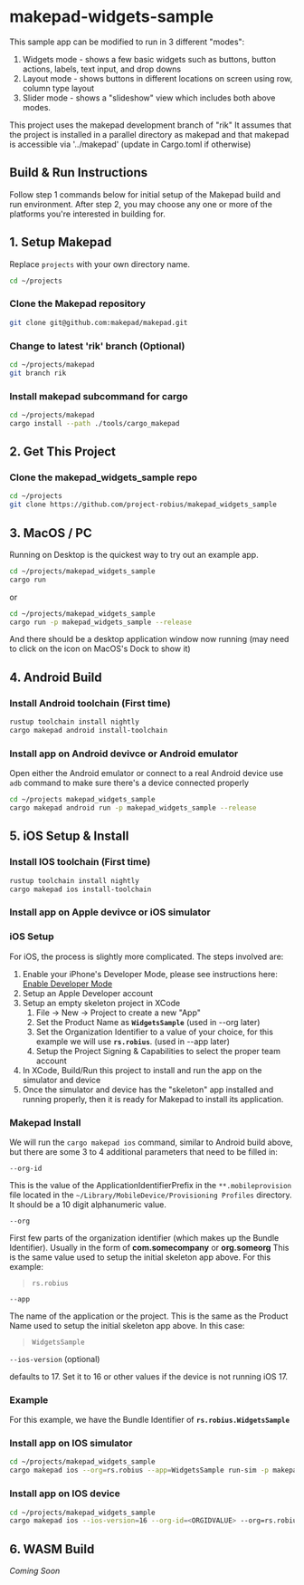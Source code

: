 # makepad-widgets-sample

This sample app can be modified to run in 3 different "modes":

1. Widgets mode - shows a few basic widgets such as buttons, button actions, labels, text input, and drop downs
1. Layout mode - shows buttons in different locations on screen using row, column type layout
1. Slider mode - shows a "slideshow" view which includes both above modes.

This project uses the makepad development branch of "rik"
It assumes that the project is installed in a parallel directory as makepad and that makepad is accessible via '../makepad'
(update in Cargo.toml if otherwise)

## Build & Run Instructions

Follow step 1 commands below for initial setup of the Makepad build and run environment.
After step 2, you may choose any one or more of the platforms you're interested in building for.

## 1. Setup Makepad

Replace `projects` with your own directory name.

```bash
cd ~/projects
```

### Clone the Makepad repository

```bash
git clone git@github.com:makepad/makepad.git
```

### Change to latest 'rik' branch (Optional)

```bash
cd ~/projects/makepad
git branch rik
```

### Install makepad subcommand for cargo

```bash
cd ~/projects/makepad
cargo install --path ./tools/cargo_makepad
```

## 2. Get This Project

### Clone the makepad_widgets_sample repo

```bash
cd ~/projects
git clone https://github.com/project-robius/makepad_widgets_sample
```

## 3. MacOS / PC

Running on Desktop is the quickest way to try out an example app.

```bash
cd ~/projects/makepad_widgets_sample
cargo run
```

or

```bash
cd ~/projects/makepad_widgets_sample
cargo run -p makepad_widgets_sample --release
```

And there should be a desktop application window now running (may need to click on the icon on MacOS's Dock to show it)

## 4. Android Build

### Install Android toolchain (First time)

```bash
rustup toolchain install nightly
cargo makepad android install-toolchain
```

### Install app on Android devivce or Android emulator

Open either the Android emulator or connect to a real Android device
use `adb` command to make sure there's a device connected properly

```bash
cd ~/projects makepad_widgets_sample
cargo makepad android run -p makepad_widgets_sample --release
```

## 5. iOS Setup & Install

### Install IOS toolchain (First time)

```bash
rustup toolchain install nightly
cargo makepad ios install-toolchain
```

### Install app on Apple devivce or iOS simulator

### iOS Setup

For iOS, the process is slightly more complicated. The steps involved are:

1. Enable your iPhone's Developer Mode, please see instructions here: [Enable Developer Mode](https://www.delasign.com/blog/how-to-turn-on-developer-mode-on-an-iphone/)
1. Setup an Apple Developer account
1. Setup an empty skeleton project in XCode
    1. File -> New -> Project to create a new "App"
    1. Set the Product Name as **`WidgetsSample`**  (used in --org later)
    1. Set the Organization Identifier to a value of your choice, for this example we will use **`rs.robius`**. (used in --app later)
    1. Setup the Project Signing & Capabilities to select the proper team account 
1. In XCode, Build/Run this project to install and run the app on the simulator and device
1. Once the simulator and device has the "skeleton" app installed and running properly, then it is ready for Makepad to install its application.

### Makepad Install

We will run the `cargo makepad ios` command, similar to Android build above, but there are some 3 to 4 additional parameters that need to be filled in:

`--org-id`

This is the <string> value of the ApplicationIdentifierPrefix <key> in the `**.mobileprovision` file located in the `~/Library/MobileDevice/Provisioning Profiles` directory.
It should be a 10 digit alphanumeric value.

`--org`

First few parts of the organization identifier (which makes up the Bundle Identifier). Usually in the form of **com.somecompany** or **org.someorg**
This is the same value used to setup the initial skeleton app above. For this example:
> `rs.robius`

`--app`

The name of the application or the project. This is the same as the Product Name used to setup the initial skeleton app above. In this case:
> `WidgetsSample`

`--ios-version` (optional)

defaults to 17. Set it to 16 or other values if the device is not running iOS 17.

### Example

For this example, we have the Bundle Identifier of **`rs.robius.WidgetsSample`**

### Install app on IOS simulator

```bash
cd ~/projects/makepad_widgets_sample
cargo makepad ios --org=rs.robius --app=WidgetsSample run-sim -p makepad_widgets_sample --release
```

### Install app on IOS device

```bash
cd ~/projects/makepad_widgets_sample
cargo makepad ios --ios-version=16 --org-id=<ORGIDVALUE> --org=rs.robius --app=WidgetsSample run-device -p makepad_widgets_sample --release
```

## 6. WASM Build

*Coming Soon*
